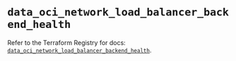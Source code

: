 # `data_oci_network_load_balancer_backend_health`

Refer to the Terraform Registry for docs: [`data_oci_network_load_balancer_backend_health`](https://registry.terraform.io/providers/oracle/oci/6.18.0/docs/data-sources/network_load_balancer_backend_health).
